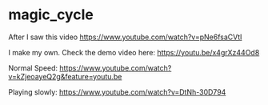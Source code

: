 # magic_cycle

After I saw this video https://www.youtube.com/watch?v=pNe6fsaCVtI

I make my own. Check the demo video here: https://youtu.be/x4grXz44Od8

Normal Speed: https://www.youtube.com/watch?v=kZjeoayeQ2g&feature=youtu.be

Playing slowly: https://www.youtube.com/watch?v=DtNh-30D794
